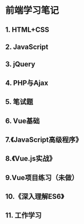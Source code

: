 # 前端学习笔记 #
## 1. HTML+CSS ##

## 2. JavaScript ##

## 3. jQuery ##

## 4. PHP与Ajax ##

## 5. 笔试题 ##

## 6. Vue基础 ##
	
## 7.《JavaScript高级程序》 ##

## 8.《Vue.js实战》 ##

## 9.Vue项目练习（未做） ##

## 10.《深入理解ES6》 ##

## 11. 工作学习 ##
